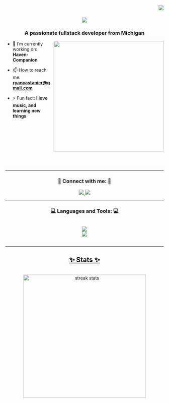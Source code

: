 <img align="right" src="https://visitor-badge.laobi.icu/badge?page_id=Zioraan.zioraan" />

<h1 align="center">
  <img src="https://readme-typing-svg.herokuapp.com/?font=Righteous&size=35&center=true&vCenter=true&width=500&height=70&duration=4000&lines=Hi+There+👋;+I'm+Ryan+Castanier!;" />
  </h1>
<h3 align="center">A passionate fullstack developer from Michigan</h3>
<img align="right" width="350" src="https://media.tenor.com/KdkhCJ65m0sAAAAj/peach-goma-peach-and-goma.gif">

- 🔭 I’m currently working on: **Haven-Companion**

- 📫 How to reach me: **ryancastanier@gmail.com**

- ⚡ Fun fact: **I love music, and learning new things**
<br/>
<br/>
<br/>
<br/>
<br/>
<br/>
<br/>
<br/>
<hr/>

<h3 align="center">🎈  Connect with me:  🎈</h3>
<p align="center">
<a href="mailto:ryancastanier@gmail.com">
  <img src="https://img.shields.io/badge/Gmail-333333?style=for-the-badge&logo=gmail&logoColor=red" target="_blank" />
</a>
  <a href="https://linkedin.com/in/ryancastanier" target="blank"><img src="https://img.shields.io/badge/LinkedIn-0077B5?style=for-the-badge&logo=linkedin&logoColor=white" target="_blank" />
</a>
</p>

<hr/>

<h3 align="center">💻  Languages and Tools:  💻</h3>
<br/>
<div align="center"> 
  <a href="https://skillicons.dev" target="_blank" rel="noreferrer"> 
    <img src="https://skillicons.dev/icons?i=nodejs,github,python,javascript" /> <br/>
    <img src="https://skillicons.dev/icons?i=react,bootstrap,html,css" />
</div>

<br/>
<hr/>

<h2 align="center">✨  Stats  ✨</h2>
<br>
<div align="center">
  <img width=390 src="https://streak-stats.demolab.com/?user=Zioraan&count_private=true&theme=react&border_radius=10" alt="streak stats" />
  <br/>
  

